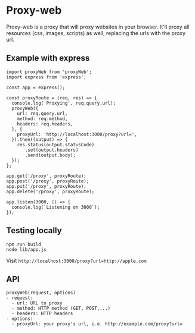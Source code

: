 # Proxy-web

Proxy-web is a proxy that will proxy websites in your browser. It'll proxy all resources (css, images, scripts) as well, replacing the urls with the proxy url.

## Example with express

```
import proxyWeb from 'proxyWeb';
import express from 'express';

const app = express();

const proxyRoute = (req, res) => {
  console.log('Proxying', req.query.url);
  proxyWeb({
    url: req.query.url,
    method: req.method,
    headers: req.headers,
  }, {
    proxyUrl: 'http://localhost:3000/proxy?url=',
  }).then((output) => {
    res.status(output.statusCode)
       .set(output.headers)
       .send(output.body);
  });
};

app.get('/proxy', proxyRoute);
app.post('/proxy', proxyRoute);
app.put('/proxy', proxyRoute);
app.delete('/proxy', proxyRoute);

app.listen(3000, () => {
  console.log(`Listening on 3000`);
});
```

## Testing locally

```
npm run build
node lib/app.js
```

Visit `http://localhost:3000/proxy?url=http://apple.com`

## API

```
proxyWeb(request, options)
- request:
  - url: URL to proxy
  - method: HTTP method (GET, POST,...)
  - headers: HTTP headers
- options:
  - proxyUrl: your proxy's url, i.e. http://example.com/proxy?url=
```
